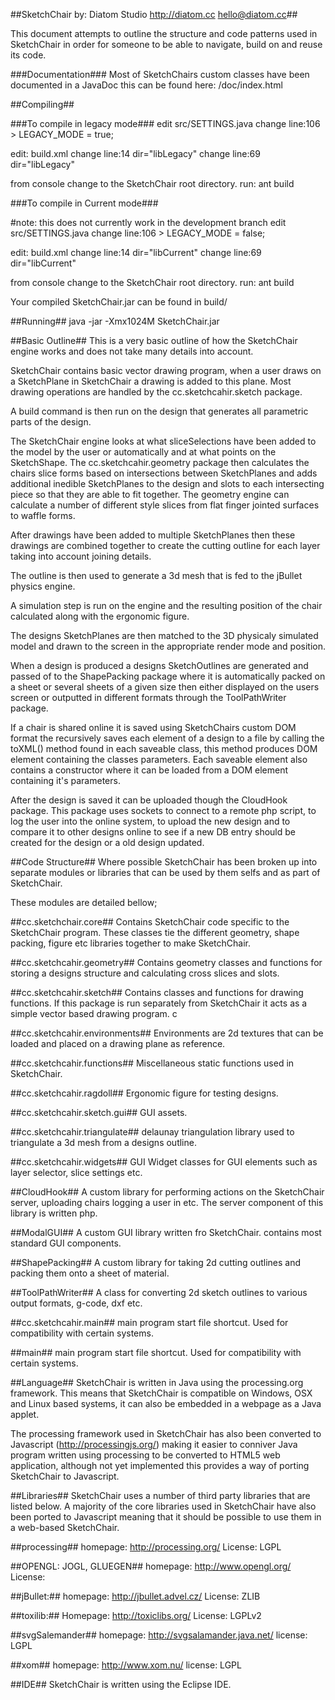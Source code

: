 ##SketchChair 
by: Diatom Studio
http://diatom.cc
hello@diatom.cc##

This document attempts to outline the structure and code patterns used in SketchChair in order for someone to be able to navigate, build on and reuse its code. 

###Documentation###
Most of SketchChairs custom classes have been documented in a JavaDoc this can be found here:  /doc/index.html

##Compiling##

###To compile in legacy mode###
edit src/SETTINGS.java 
change line:106 > LEGACY_MODE = true;

edit: build.xml
change line:14    dir="libLegacy"
change line:69	  dir="libLegacy" 

from console change to the SketchChair root directory. 
run: ant build

###To compile in Current mode###

#note: this does not currently work in the development branch
edit src/SETTINGS.java 
change line:106 > LEGACY_MODE = false;

edit: build.xml
change line:14    dir="libCurrent"
change line:69	  dir="libCurrent" 

from console change to the SketchChair root directory. 
run: ant build

Your compiled SketchChair.jar can be found in build/


##Running##
java -jar -Xmx1024M SketchChair.jar

##Basic Outline## 
This is a very basic outline of how the SketchChair engine works and does not take many details into account. 

SketchChair contains basic vector drawing program, when a user draws on a SketchPlane in SketchChair a drawing is added to this plane. Most drawing operations are handled by the cc.sketchcahir.sketch package.  

A build command is then run on the design that generates all parametric parts of the design.

The SketchChair engine looks at what sliceSelections have been added to the  model by the user or automatically and at what points on the SketchShape. The cc.sketchcahir.geometry package then calculates the chairs slice forms based on intersections between SketchPlanes and adds additional inedible SketchPlanes  to the design and slots to each intersecting piece so that they are able to fit together. The geometry engine can calculate a number of different style slices from flat finger jointed surfaces to waffle forms. 

After drawings have been added to multiple SketchPlanes then these drawings are combined together to create the cutting outline for each layer taking into account joining details. 

The outline is then used to generate a 3d mesh that is fed to the jBullet physics engine. 

A simulation step is run on the engine and the resulting position of the chair calculated along with the ergonomic figure. 

The designs SketchPlanes are then matched to the 3D physicaly simulated model and drawn to the screen in the appropriate render mode and position.

When a design is produced a designs SketchOutlines are generated and passed of  to the ShapePacking package where it is automatically packed on a sheet or several sheets of a given size then either displayed on the users screen or outputted in different formats through the ToolPathWriter package. 

If a chair is shared online it is saved using SketchChairs custom DOM format the recursively saves each element of a design to a file by calling the toXML() method found in each saveable class, this method produces DOM element containing the classes parameters. Each saveable element also contains a constructor where it can be loaded from a DOM element containing it's parameters. 

After the design is saved it can be uploaded though the CloudHook package.  This package uses sockets to connect to a remote php script, to log the user into the online system, to upload the new design and to compare it to other designs online to see if a new DB entry should be created for the design or a old design updated. 



##Code Structure##
Where possible SketchChair has been broken up into separate modules or libraries that can be used by them selfs and as part of SketchChair. 

These modules are detailed bellow;
 
##cc.sketchchair.core##
Contains SketchChair code specific to the SketchChair program. These classes tie the different geometry, shape packing, figure etc libraries together to make SketchChair. 

##cc.sketchcahir.geometry##
Contains geometry classes and functions for storing a designs structure and calculating cross slices and slots. 

##cc.sketchcahir.sketch##
Contains classes and functions for drawing functions.  If this package is run separately from SketchChair it acts as a simple vector based drawing program. c

##cc.sketchcahir.environments##
Environments are 2d textures that can be loaded and placed on a drawing plane as reference. 

##cc.sketchcahir.functions##
Miscellaneous static functions used in SketchChair. 

##cc.sketchcahir.ragdoll##
Ergonomic figure for testing designs. 

##cc.sketchcahir.sketch.gui##
GUI assets. 

##cc.sketchcahir.triangulate##
delaunay triangulation library used to triangulate a 3d mesh from a  designs outline. 

##cc.sketchcahir.widgets##
GUI Widget classes for GUI elements such as layer selector, slice settings etc. 

##CloudHook##
A custom library for performing actions on the SketchChair server, uploading chairs logging a user in etc.  The server component of this library is written php. 

##ModalGUI##
A custom GUI library written fro SketchChair. contains most standard GUI components. 

##ShapePacking##
A custom library for taking 2d cutting outlines and packing them onto a sheet of material. 

##ToolPathWriter##
A class for converting 2d sketch outlines to various output formats, g-code, dxf etc. 

##cc.sketchcahir.main##
main program start file shortcut. Used for compatibility with certain systems. 

##main##
main program start file shortcut. Used for compatibility with certain systems. 



##Language##
SketchChair is written in Java using the processing.org framework. This means that SketchChair is compatible on Windows, OSX and Linux based systems, it can also be embedded in a webpage as a Java applet.

The processing framework used in SketchChair has also been converted to Javascript  (http://processingjs.org/) making it easier to conniver Java program written using processing to be converted to HTML5 web application, although not yet implemented this provides a way of porting SketchChair to Javascript. 



##Libraries##
SketchChair uses a number of third party libraries that are listed below. 
A majority of the core libraries used in SketchChair have also been ported to Javascript meaning that it should be possible to use them in a web-based SketchChair. 

##processing## 
homepage: http://processing.org/
License:  LGPL 

##OPENGL: JOGL, GLUEGEN##
homepage: http://www.opengl.org/
License:  

##jBullet:## 
homepage: http://jbullet.advel.cz/
License: ZLIB

##toxilib:##
Homepage: http://toxiclibs.org/
License: LGPLv2

##svgSalemander##
homepage: http://svgsalamander.java.net/
license: LGPL 

##xom##
homepage: http://www.xom.nu/
license:  LGPL



##IDE##
SketchChair is written using the Eclipse IDE.

